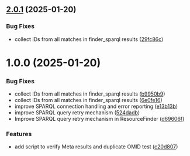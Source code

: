 ## [2.0.1](https://github.com/opencitations/oc_meta/compare/v2.0.0...v2.0.1) (2025-01-20)


### Bug Fixes

* collect IDs from all matches in finder_sparql results ([29fc86c](https://github.com/opencitations/oc_meta/commit/29fc86c66c4ac6e2290a95b1f6c82c14c65594e1))

# 1.0.0 (2025-01-20)


### Bug Fixes

* collect IDs from all matches in finder_sparql results ([b9950b9](https://github.com/opencitations/oc_meta/commit/b9950b9604913a47829f1f4757986a7c62609a7f))
* collect IDs from all matches in finder_sparql results ([6e0fe16](https://github.com/opencitations/oc_meta/commit/6e0fe16e430a812b068ab78fa78c24f5bc91d549))
* improve SPARQL connection handling and error reporting ([e13b13b](https://github.com/opencitations/oc_meta/commit/e13b13b294901647ebd2ad142d6421c602be656e))
* improve SPARQL query retry mechanism ([524dadb](https://github.com/opencitations/oc_meta/commit/524dadb54aa1ff4149c1aa46b91b140134ea2277))
* Improve SPARQL query retry mechanism in ResourceFinder ([d69606f](https://github.com/opencitations/oc_meta/commit/d69606f416cd3e73d0152548658d72ac74755ea8))


### Features

* add script to verify Meta results and duplicate OMID test ([c20d807](https://github.com/opencitations/oc_meta/commit/c20d807c93ab3d20c4ecb187a85a6b024935690e))

